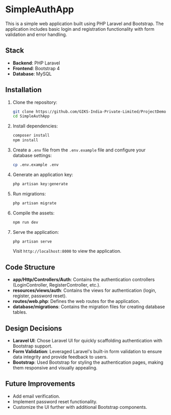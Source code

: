# SimpleAuthApp

This is a simple web application built using PHP Laravel and Bootstrap. The application includes basic login and registration functionality with form validation and error handling.

## Stack

- **Backend**: PHP Laravel
- **Frontend**: Bootstrap 4
- **Database**: MySQL

## Installation

1. Clone the repository:
    ```bash
    git clone https://github.com/GIKS-India-Private-Limited/ProjectDemo.git
    cd SimpleAuthApp
    ```

2. Install dependencies:
    ```bash
    composer install
    npm install
    ```

3. Create a `.env` file from the `.env.example` file and configure your database settings:
    ```bash
    cp .env.example .env
    ```

4. Generate an application key:
    ```bash
    php artisan key:generate
    ```

5. Run migrations:
    ```bash
    php artisan migrate
    ```

6. Compile the assets:
    ```bash
    npm run dev
    ```

7. Serve the application:
    ```bash
    php artisan serve
    ```

    Visit `http://localhost:8000` to view the application.

## Code Structure

- **app/Http/Controllers/Auth**: Contains the authentication controllers (LoginController, RegisterController, etc.).
- **resources/views/auth**: Contains the views for authentication (login, register, password reset).
- **routes/web.php**: Defines the web routes for the application.
- **database/migrations**: Contains the migration files for creating database tables.

## Design Decisions

- **Laravel UI**: Chose Laravel UI for quickly scaffolding authentication with Bootstrap support.
- **Form Validation**: Leveraged Laravel's built-in form validation to ensure data integrity and provide feedback to users.
- **Bootstrap**: Used Bootstrap for styling the authentication pages, making them responsive and visually appealing.

## Future Improvements

- Add email verification.
- Implement password reset functionality.
- Customize the UI further with additional Bootstrap components.